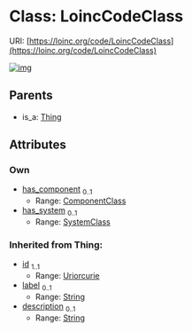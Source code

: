 
# Class: LoincCodeClass




URI: [https://loinc.org/code/LoincCodeClass](https://loinc.org/code/LoincCodeClass)


[![img](https://yuml.me/diagram/nofunky;dir:TB/class/[Thing],[SystemClass],[SystemClass]<has_system%200..1-%20[LoincCodeClass&#124;id(i):uriorcurie;label(i):string%20%3F;description(i):string%20%3F],[ComponentClass]<has_component%200..1-%20[LoincCodeClass],[Thing]^-[LoincCodeClass],[ComponentClass])](https://yuml.me/diagram/nofunky;dir:TB/class/[Thing],[SystemClass],[SystemClass]<has_system%200..1-%20[LoincCodeClass&#124;id(i):uriorcurie;label(i):string%20%3F;description(i):string%20%3F],[ComponentClass]<has_component%200..1-%20[LoincCodeClass],[Thing]^-[LoincCodeClass],[ComponentClass])

## Parents

 *  is_a: [Thing](Thing.md)

## Attributes


### Own

 * [has_component](has_component.md)  <sub>0..1</sub>
     * Range: [ComponentClass](ComponentClass.md)
 * [has_system](has_system.md)  <sub>0..1</sub>
     * Range: [SystemClass](SystemClass.md)

### Inherited from Thing:

 * [id](id.md)  <sub>1..1</sub>
     * Range: [Uriorcurie](types/Uriorcurie.md)
 * [label](label.md)  <sub>0..1</sub>
     * Range: [String](types/String.md)
 * [description](description.md)  <sub>0..1</sub>
     * Range: [String](types/String.md)

